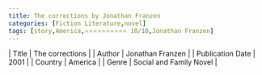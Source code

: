 ```yaml
---
title: The corrections by Jonathan Franzen
categories: [Fiction Literature,novel]
tags: [story,America,⭐⭐⭐⭐⭐⭐⭐⭐⭐⭐ 10/10,Jonathan Franzen]
---
```

        
| Title | The corrections  |
| Author |  Jonathan Franzen  |
| Publication Date | 2001   |
| Country | America |
| Genre | Social and Family Novel  |
        
